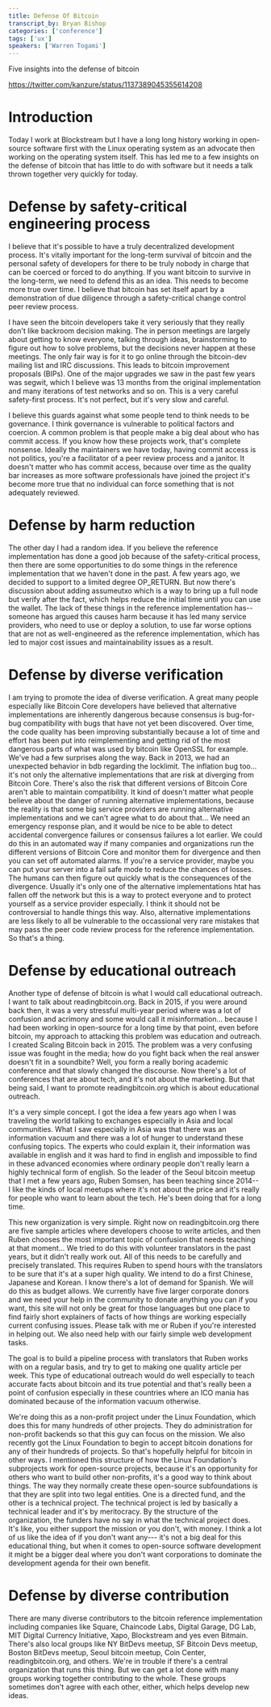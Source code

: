 ```yaml
---
title: Defense Of Bitcoin
transcript_by: Bryan Bishop
categories: ['conference']
tags: ['ux']
speakers: ['Warren Togami']
---
```


Five insights into the defense of bitcoin

<https://twitter.com/kanzure/status/1137389045355614208>

# Introduction

Today I work at Blockstream but I have a long long history working in open-source software first with the Linux operating system as an advocate then working on the operating system itself. This has led me to a few insights on the defense of bitcoin that has little to do with software but it needs a talk thrown together very quickly for today.

# Defense by safety-critical engineering process

I believe that it's possible to have a truly decentralized development process. It's vitally important for the long-term survival of bitcoin and the personal safety of developers for there to be truly nobody in charge that can be coerced or forced to do anything. If you want bitcoin to survive in the long-term, we need to defend this as an idea. This needs to become more true over time. I believe that bitcoin has set itself apart by a demonstration of due diligence through a safety-critical change control peer review process.

I have seen the bitcoin developers take it very seriously that they really don't like backroom decision making. The in person meetings are largely about getting to know everyone, talking through ideas, brainstorming to figure out how to solve problems, but the decisions never happen at these meetings. The only fair way is for it to go online through the bitcoin-dev mailing list and IRC discussions. This leads to bitcoin improvement proposals (BIPs). One of the major upgrades we saw in the past few years was segwit, which I believe was 13 months from the original implementation and many iterations of test networks and so on. This is a very careful safety-first process. It's not perfect, but it's very slow and careful.

I believe this guards against what some people tend to think needs to be governance. I think governance is vulnerable to political factors and coercion. A common problem is that people make a big deal about who has commit access. If you know how these projects work, that's complete nonsense. Ideally the maintainers we have today, having commit access is not politics, you're a facilitator of a peer review process and a janitor. It doesn't matter who has commit access, because over time as the quality bar increases as more software professionals have joined the project it's become more true that no individual can force something that is not adequately reviewed.

# Defense by harm reduction

The other day I had a random idea. If you believe the reference implementation has done a good job because of the safety-critical process, then there are some opportunities to do some things in the reference implementation that we haven't done in the past. A few years ago, we decided to support to a limited degree OP\_RETURN. But now there's discussion about adding assumeutxo which is a way to bring up a full node but verify after the fact, which helps reduce the initial time until you can use the wallet. The lack of these things in the reference implementation has-- someone has argued this causes harm because it has led many service providers, who need to use or deploy a solution, to use far worse options that are not as well-engineered as the reference implementation, which has led to major cost issues and maintainability issues as a result.

# Defense by diverse verification

I am trying to promote the idea of diverse verification. A great many people especially like Bitcoin Core developers have believed that alternative implementations are inherently dangerous because consensus is bug-for-bug compatibility with bugs that have not yet been discovered. Over time, the code quality has been improving substantially because a lot of time and effort has been put into reimplementing and getting rid of the most dangerous parts of what was used by bitcoin like OpenSSL for example. We've had a few surprises along the way. Back in 2013, we had an unexpected behavior in bdb regarding the locklimit. The inflation bug too... it's not only the alternative implementations that are risk at diverging from Bitcoin Core. There's also the risk that different versions of Bitcoin Core aren't able to maintain compatibility. It kind of doesn't matter what people believe about the danger of running alternative implementations, because the reality is that some big service providers are running alternative implementations and we can't agree what to do about that... We need an emergency response plan, and it would be nice to be able to detect accidental convergence failures or consensus failures a lot earlier. We could do this in an automated way if many companies and organizations run the different versions of Bitcoin Core and monitor them for divergence and then you can set off automated alarms. If you're a service provider, maybe you can put your server into a fail safe mode to reduce the chances of losses. The humans can then figure out quickly what is the consequences of the divergence. Usually it's only one of the alternative implementations htat has fallen off the network but this is a way to protect everyone and to protect yourself as a service provider especially. I think it should not be controversial to handle things this way. Also, alternative implementations are less likely to all be vulnerable to the occassional very rare mistakes that may pass the peer code review process for the reference implementation. So that's a thing.

# Defense by educational outreach

Another type of defense of bitcoin is what I would call educational outreach. I want to talk about readingbitcoin.org. Back in 2015, if you were around back then, it was a very stressful multi-year period where was a lot of confusion and acrimony and some would call it misinformation... because I had been working in open-source for a long time by that point, even before bitcoin, my approach to attacking this problem was education and outreach. I created Scaling Bitcoin back in 2015. The problem was a very confusing issue was fought in the media; how do you fight back when the real answer doesn't fit in a soundbite? Well, you form a really boring academic conference and that slowly changed the discourse. Now there's a lot of conferences that are about tech, and it's not about the marketing. But that being said, I want to promote readingbitcoin.org which is about educational outreach.

It's a very simple concept. I got the idea a few years ago when I was traveling the world talking to exchanges especially in Asia and local communities. What I saw especially in Asia was that there was an information vacuum and there was a lot of hunger to understand these confusing topics. The experts who could explain it, their information was available in english and it was hard to find in english and impossible to find in these advanced economies where ordinary people don't really learn a highly technical form of english. So the leader of the Seoul bitcoin meetup that I met a few years ago, Ruben Somsen, has been teaching since 2014-- I like the kinds of local meetups where it's not about the price and it's really for people who want to learn about the tech. He's been doing that for a long time.

This new organization is very simple. Right now on readingbitcoin.org there are five sample articles where developers choose to write articles, and then Ruben chooses the most important topic of confusion that needs teaching at that moment... We tried to do this with volunteer translators in the past years, but it didn't really work out. All of this needs to be carefully and precisely translated. This requires Ruben to spend hours with the translators to be sure that it's at a super high quality. We intend to do a first Chinese, Japanese and Korean. I know there's a lot of demand for Spanish. We will do this as budget allows. We currently have five larger corporate donors and we need your help in the community to donate anything you can if you want, this site will not only be great for those languages but one place to find fairly short explainers of facts of how things are working especially current confusing issues. Please talk with me or Ruben if you're interested in helping out. We also need help with our fairly simple web development tasks.

The goal is to build a pipeline process with translators that Ruben works with on a regular basis, and try to get to making one quality article per week. This type of educational outreach would do well especially to teach accurate facts about bitcoin and its true potential and that's really been a point of confusion especially in these countries where an ICO mania has dominated because of the information vacuum otherwise.

We're doing this as a non-profit project under the Linux Foundation, which does this for many hundreds of other projects. They do administration for non-profit backends so that this guy can focus on the mission. We also recently got the Linux Foundation to begin to accept bitcoin donations for any of their hundreds of projects. So that's hopefully helpful for bitcoin in other ways. I mentioned this structure of how the Linux Foundation's subprojects work for open-source projects, because it's an opportunity for others who want to build other non-profits, it's a good way to think about things. The way they normally create these open-source subfoundations is that they are split into two legal entities. One is a directed fund, and the other is a technical project. The technical project is led by basically a technical leader and it's by meritocracy. By the structure of the organization, the funders have no say in what the technical project does. It's like, you either support the mission or you don't, with money. I think a lot of us like the idea of if you don't want any--- it's not a big deal for this educational thing, but when it comes to open-source software development it might be a bigger deal where you don't want corporations to dominate the development agenda for their own benefit.

# Defense by diverse contribution

There are many diverse contributors to the bitcoin reference implementation including companies like Square, Chaincode Labs, Digital Garage, DG Lab, MIT Digital Currency Initiative, Xapo, Blockstream and yes even Bitmain. There's also local groups like NY BitDevs meetup, SF Bitcoin Devs meetup, Boston BitDevs meetup, Seoul bitcoin meetup, Coin Center, readingbitcoin.org, and others. We're in trouble if there's a central organization that runs this thing. But we can get a lot done with many groups working together contributing to the whole. These groups sometimes don't agree with each other, either, which helps develop new ideas.
